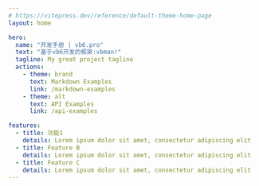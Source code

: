 ```yaml
---
# https://vitepress.dev/reference/default-theme-home-page
layout: home

hero:
  name: "开发手册 | vb6.pro"
  text: "基于vb6开发的框架:vbman!"
  tagline: My great project tagline
  actions:
    - theme: brand
      text: Markdown Examples
      link: /markdown-examples
    - theme: alt
      text: API Examples
      link: /api-examples

features:
  - title: 功能1
    details: Lorem ipsum dolor sit amet, consectetur adipiscing elit
  - title: Feature B
    details: Lorem ipsum dolor sit amet, consectetur adipiscing elit
  - title: Feature C
    details: Lorem ipsum dolor sit amet, consectetur adipiscing elit
---
```


